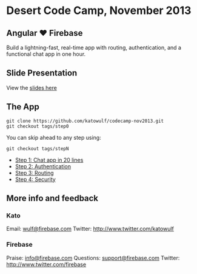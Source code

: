 # Desert Code Camp, November 2013

## Angular ♥ Firebase

Build a lightning-fast, real-time app with routing, authentication, and a functional chat app in one hour.

## Slide Presentation

View the [slides here](http://katowulf.github.io/codecamp-nov2013/slides/)

## The App

    git clone https://github.com/katowulf/codecamp-nov2013.git
    git checkout tags/step0

You can skip ahead to any step using:

    git checkout tags/stepN

   - [Step 1: Chat app in 20 lines](https://katowulf.github.io/codecamp-nov2013/app/step1.html)
   - [Step 2: Authentication](https://katowulf.github.io/codecamp-nov2013/app/step2.html)
   - [Step 3: Routing](https://katowulf.github.io/codecamp-nov2013/app/step3.html)
   - [Step 4: Security](https://katowulf.github.io/codecamp-nov2013/app/step4.html)

## More info and feedback

### Kato

Email: wulf@firebase.com
Twitter: http://www.twitter.com/katowulf

### Firebase

Praise: info@firebase.com
Questions: support@firebase.com
Twitter: http://www.twitter.com/firebase